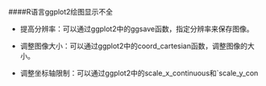 
####R语言ggplot2绘图显示不全

- 提高分辨率：可以通过ggplot2中的ggsave函数，指定分辨率来保存图像。

- 调整图像大小：可以通过ggplot2中的coord_cartesian函数，调整图像的大小。

- 调整坐标轴限制：可以通过ggplot2中的scale_x_continuous和`scale_y_con
